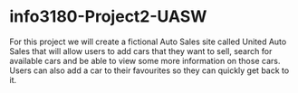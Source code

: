 # info3180-Project2-UASW
For this project we will create a fictional Auto Sales site called United Auto  Sales that will allow users to add cars that they want to sell, search for  available cars and be able to view some more information on those cars.  Users can also add a car to their favourites so they can quickly get back to  it.
